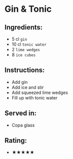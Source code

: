 # Gin & Tonic

## Ingredients:
- 5 cl `gin`
- 10 cl `tonic water`
- 2 `lime wedges`
- 8 `ice cubes`

## Instructions:
- Add gin
- Add ice and stir
- Add squeezed lime wedges
- Fill up with tonic water

## Served in:
- Copa glass

## Rating:
- ★★★★★
